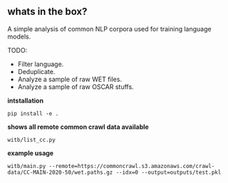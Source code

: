 whats in the box?
-----------------

A simple analysis of common NLP corpora used for training language models.

TODO:
+ Filter language.
+ Deduplicate.
+ Analyze a sample of raw WET files.
+ Analyze a sample of raw OSCAR stuffs.

**intstallation**

`pip install -e .`

**shows all remote common crawl data available**

`witb/list_cc.py`

**example usage**

`witb/main.py --remote=https://commoncrawl.s3.amazonaws.com/crawl-data/CC-MAIN-2020-50/wet.paths.gz --idx=0 --output=outputs/test.pkl`

